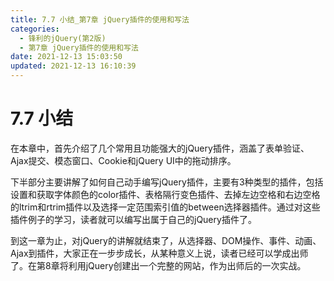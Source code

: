 ```yaml
---
title: 7.7 小结_第7章 jQuery插件的使用和写法
categories: 
  - 锋利的jQuery(第2版)
  - 第7章 jQuery插件的使用和写法
date: 2021-12-13 15:03:50
updated: 2021-12-13 16:10:39
---
```

# 7.7 小结
在本章中，首先介绍了几个常用且功能强大的jQuery插件，涵盖了表单验证、Ajax提交、模态窗口、Cookie和jQuery UI中的拖动排序。

下半部分主要讲解了如何自己动手编写jQuery插件，主要有3种类型的插件，包括设置和获取字体颜色的color插件、表格隔行变色插件、去掉左边空格和右边空格的ltrim和rtrim插件以及选择一定范围索引值的between选择器插件。通过对这些插件例子的学习，读者就可以编写出属于自己的jQuery插件了。

到这一章为止，对jQuery的讲解就结束了，从选择器、DOM操作、事件、动画、Ajax到插件，大家正在一步步成长，从某种意义上说，读者已经可以学成出师了。在第8章将利用jQuery创建出一个完整的网站，作为出师后的一次实战。
